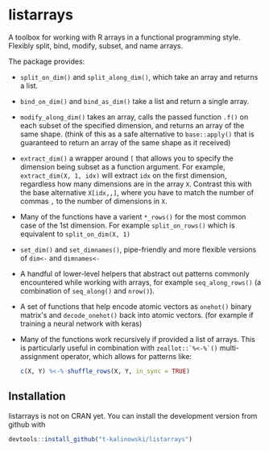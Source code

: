 
<!-- README.md is generated from README.Rmd. Please edit that file -->
listarrays
==========

A toolbox for working with R arrays in a functional programming style. Flexibly split, bind, modify, subset, and name arrays.

The package provides:

-   `split_on_dim()` and `split_along_dim()`, which take an array and returns a list.

-   `bind_on_dim()` and `bind_as_dim()` take a list and return a single array.

-   `modify_along_dim()` takes an array, calls the passed function `.f()` on each subset of the specified dimension, and returns an array of the same shape. (think of this as a safe alternative to `base::apply()` that is guaranteed to return an array of the same shape as it received)

-   `extract_dim()` a wrapper around `[` that allows you to specify the dimension being subset as a function argument. For example, `extract_dim(X, 1, idx)` will extract `idx` on the first dimension, regardless how many dimensions are in the array `X`. Contrast this with the base alternative `X[idx,,]`, where you have to match the number of commas `,` to the number of dimensions in `X`.

-   Many of the functions have a varient `*_rows()` for the most common case of the 1st dimension. For example `split_on_rows()` which is equivalent to `split_on_dim(X, 1)`

-   `set_dim()` and `set_dimnames()`, pipe-friendly and more flexible versions of `dim<-` and `dimnames<-`

-   A handful of lower-level helpers that abstract out patterns commonly encountered while working with arrays, for example `seq_along_rows()` (a combination of `seq_along()` and `nrow()`).

-   A set of functions that help encode atomic vectors as `onehot()` binary matrix's and `decode_onehot()` back into atomic vectors. (for example if training a neural network with keras)

-   Many of the functions work recursively if provided a list of arrays. This is particularly useful in combination with `` zeallot::`%<-%`() `` multi-assignment operator, which allows for patterns like:

    ``` r
    c(X, Y) %<-% shuffle_rows(X, Y, in_sync = TRUE)
    ```

Installation
------------

listarrays is not on CRAN yet. You can install the development version from github with

``` r
devtools::install_github("t-kalinowski/listarrays")
```
